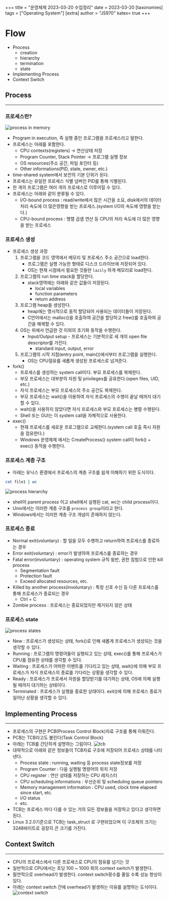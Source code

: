 +++
title = "운영체제 2023-03-20 수업정리"
date = 2023-03-20
[taxonomies]
tags = ["Operating System"]
[extra]
author = "JS970"
katex= true
+++
# Flow
- Process
	- creation
	- hierarchy
	- termination
	- state
- Implementing Process
- Context Switch

## Process
---
### 프로세스란?
![process in memory](/image/OS/process_in_memory.png)
- Program in execution, 즉 실행 중인 프로그램을 프로세스라고 말한다.
- 프로세스는 아래를 포함한다.
	- CPU contexts(registers) -> 연산상태 저장
	- Program Counter, Stack Pointer -> 프로그램 실행 정보
	- OS resources(주소 공간, 파일 포인터 등)
	- Other informations(PID, state, owner, etc.)
- time-shared system에서 보안의 기본 단위가 된다.
- 프로세스는 유일한 프로세스 식별 넘버인 PID를 통해 식별된다.
- 한 개의 프로그램은 여러 개의 프로세스로 이루어질 수 있다.
- 프로세스는 아래와 같이 분류될 수 있다.
	- I/O-bound process : read/write에서 많은 시간을 소요, disk에서의 데이터 처리 속도에 더 많은영향을 받는 프로세스.(system I/O의 속도에 영향을 받는다.)
	- CPU-bound process : 행렬 곱셈 연산 등 CPU의 처리 속도에 더 많은 영향을 받는 프로세스

### 프로세스 생성
- 프로세스 생성 과정
	1. 프로그램을 코드 영역에서 메모리 및 프로세스 주소 공간으로 load한다.
		- 프로그램은 실행 가능한 형태로 디스크 드라이브에 저장되어 있다.
		- OS는 현재 시점에서 필요한 것들만 `lazily` 하게 메모리로 load한다.
	2. 프로그램의 run time stack을 할당한다.
		- stack영역에는 아래와 같은 값들이 저장된다.
			- local variables
			- function parameters
			- return address
	3. 프로그램 heap을 생성한다.
		- heap에는 명시적으로 동적 할당되어 사용되는 데이터들이 저장된다.
		- C언어에서는 malloc()을 호출하여 공간을 할당하고 free()를 호출하여 공간을 해제할 수 있다.
	4. OS는 위에서 언급한 것 이외의 초기화 동작을 수행한다.
		- Input/Output setup - 프로세스는 기본적으로 세 개의 open file descriptor를 가진다.
			- standard input, output, error
	5. 프로그램의 시작 지점(entry point, main())에서부터 프로그램을 실행한다.
		- OS는 CPU점유를 새롭게 생성된 프로세스로 넘겨준다.
- fork()
	- 프로세스를 생성하는 system call이다. 부모 프로세스를 복제한다.
	- 부모 프로세스는 대부분의 자원 및 privileges를 공유한다.(open files, UID, etc.)
	- 자식 프로세스는 부모 프로세스의 주소 공간도 복제한다.
	- 부모 프로세스는 wait()을 이용하여 자식 프로세스의 수행이 끝날 때까지 대기할 수 있다.
	- wait()을 사용하지 않았다면 자식 프로세스와 부모 프로세스는 병렬 수행된다.
	- Shell 또는 GUI는 이 system call을 자체적으로 사용한다.
- exec()
	- 현재 프로세스를 새로운 프로그램으로 교체한다.(system call 호출 즉시 자원을 점유한다.)
	- Windows 운영체제 에서는 CreateProcess() system call이 fork() + exec() 동작을 수행한다.

### 프로세스 계층 구조
- 아래는 유닉스 환경에서 프로세스의 계층 구조를 쉽게 이해하기 위한 도식이다.
```bash
cat file1 | wc
```
![process hierarchy](/image/OS/hierarchy.png)
- shell이 parent process 이고 shell에서 실행된 cat, wc는 child process이다.
- Unix에서는 이러한 계층 구조를 `process group`이라고 한다.
- Windows에서는 이러한 계층 구조 개념이 존재하지 않는다.

### 프로세스 종료
- Normal exit(voluntary) : 할 일을 모두 수행하고 return하여 프로세스를 종료하는 경우
- Error exit(voluntary) : error가 발생하여 프로세스를 종료하는 경우
- Fatal error(involuntary) : operating system 규칙 윙반, 권한 침범으로 인한 kill process
	- Segmentation fault
	- Protection fault
	- Exceed allocated resources, etc.
- Killed by another process(involuntary) : 특정 신호 수신 등 다른 프로세스를 통해 프로세스가 종료되는 경우
	- Ctrl + C
- Zombie process : 프로세스는 종료되었지만 제거되지 않은 상태

### 프로세스 state
![process states](/image/OS/process_state.png)
- New : 프로세스가 생성되는 상태, fork()로 인해 새롭게 프로세스가 생성되는 것을 생각할 수 있다.
- Running : 프로그램의 명령어들이 실행되고 있는 상태, exec()를 통해 프로세스가 CPU를 점유한 상태를 생각할 수 있다.
- Waiting : 프로세스가 어떠한 이벤트를 기다리고 있는 상태, wait()에 의해 부모 프로세스가 자식 프로세스의 종료를 기다리는 상황을 생각할 수 있다.
- Ready : 프로세스가 프로세서 자원을 할당받기를 대기하는 상태, OS에 의해 실행될 때까지 대기하는 상태이다.
- Terminated : 프로세스가 실행을 종료한 상태이다. exit()에 의해 프로세스 종료가 일어난 상황을 생각할 수 있다.

## Implementing Process
---
- 프로세스의 구현은 PCB(Process Control Block)자료 구조를 통해 이뤄진다.
- PCB는 TCB라고도 불린다(Task Control Block)
- 아래는 TCB를 간단하게 설명하는 그림이다.
![tcb](/image/OS/tcb.png)
- 대략적으로 아래와 같은 정보들이 TCB자료 구조에 저장되어 프로세스 상태를 나타낸다.
	- Process state : running, waiting 등 process state정보를 저장
	- Program Counter : 다음 실행될 명령어의 위치 저장
	- CPU register : 연산 상태를 저장하는 CPU 레지스터
	- CPU scheduling informations : 우선순위 및 scheduling queue pointers
	- Memory management information : CPU used, clock time elapsed since start, etc.
	- I/O status
	- etc.
- TCB는 프로세스 마다 다를 수 있는 거의 모든 정보들을 저장하고 있다고 생각하면 된다.
- Linux 3.2.0기준으로 TCB는 task_struct 로 구현되었으며 이 구조체의 크기는 3248바이트로 굉장히 큰 크기를 가진다.

## Context Switch
---
- CPU의 프로세스에서 다른 프로세스로 CPU의 점유를 넘기는 것
- 일반적으로 CPU에서는 초당 100 ~ 1000 회의 context switch가 발생한다.
- 필연적으로 overhead가 발생한다. context switch횟수를 줄일 수록 성능 향상이 있다.
- 아래는 context switch 간에 overhead가 발생하는 이유를 설명하는 도식이다.
![context switch](/image/OS/context_switching.png)
